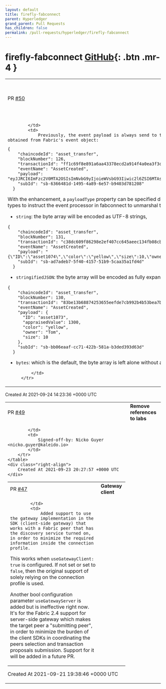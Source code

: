 ```yaml
---
layout: default
title: firefly-fabconnect
parent: Hyperledger
grand_parent: Pull Requests
has_children: false
permalink: /pull-requests/hyperledger/firefly-fabconnect
---
```


# firefly-fabconnect <span class="fs-3 right-align">[GitHub](https://github.com/hyperledger/firefly-fabconnect){: .btn .mr-4 }</span>


<div>
    <table>
        <tr>
            <td>
                PR <a href="https://github.com/hyperledger/firefly-fabconnect/pull/50" class=".btn">#50</a>
            </td>
            <td>
                <b>
                    Added data type support to event subscription for payload unmarshaling
                </b>
            </td>
        </tr>
        <tr>
            <td>
                
            </td>
            <td>
                Previously, the event payload is always send to the listening client as the byte array originally obtained from Fabric's event object:

```
{
    "chaincodeId": "asset_transfer",
    "blockNumber": 126,
    "transactionId": "ff1c69f8e891a6aa43378ecd2a914f4a0ea3f3cfb23247ecc298a2e66a5c5970",
    "eventName": "AssetCreated",
    "payload": "eyJJRCI6ImFzc2V0MTA2OSIsImNvbG9yIjoieWVsbG93Iiwic2l6ZSI6MTAsIm93bmVyIjoiVG9tIiwiYXBwcmFpc2VkVmFsdWUiOjEzMDB9",
    "subId": "sb-6366481d-1495-4a89-6e57-b9403d781208"
  }
```

With the enhancement, a `payloadType` property can be specified during event subscription, that can provide one of 3 types to instruct the event processor in fabconnect to unmarshal the byte array before sending to the client:
- `string`: the byte array will be encoded as UTF-8 strings,
```
{
    "chaincodeId": "asset_transfer",
    "blockNumber": 131,
    "transactionId": "c38dc609f86298e2ef407cc645aeec134fb08cbe283565501bb8b38103fcaee0",
    "eventName": "AssetCreated",
    "payload": "{\"ID\":\"asset1074\",\"color\":\"yellow\",\"size\":10,\"owner\":\"Tom\",\"appraisedValue\":1300}",
    "subId": "sb-ad7adeb7-5f40-4157-51b9-5caa35a1fd4d"
  }
```
- `stringifiedJSON`: the byte array will be encoded as fully expanded string maps,
```
{
    "chaincodeId": "asset_transfer",
    "blockNumber": 130,
    "transactionId": "83be13b68874253655eefde7cb992b4b53bea7b919eed742f91a08b802aadd98",
    "eventName": "AssetCreated",
    "payload": {
      "ID": "asset1073",
      "appraisedValue": 1300,
      "color": "yellow",
      "owner": "Tom",
      "size": 10
    },
    "subId": "sb-bb06eaaf-cc71-422b-581a-b3ded393d63d"
  }
```
- `bytes`: which is the default, the byte array is left alone without any further treatment

            </td>
        </tr>
    </table>
    <div class="right-align">
        Created At 2021-09-24 14:23:36 +0000 UTC
    </div>
</div>

<div>
    <table>
        <tr>
            <td>
                PR <a href="https://github.com/hyperledger/firefly-fabconnect/pull/49" class=".btn">#49</a>
            </td>
            <td>
                <b>
                    Remove references to labs
                </b>
            </td>
        </tr>
        <tr>
            <td>
                
            </td>
            <td>
                Signed-off-by: Nicko Guyer <nicko.guyer@kaleido.io>
            </td>
        </tr>
    </table>
    <div class="right-align">
        Created At 2021-09-23 20:27:57 +0000 UTC
    </div>
</div>

<div>
    <table>
        <tr>
            <td>
                PR <a href="https://github.com/hyperledger/firefly-fabconnect/pull/47" class=".btn">#47</a>
            </td>
            <td>
                <b>
                    Gateway client
                </b>
            </td>
        </tr>
        <tr>
            <td>
                
            </td>
            <td>
                Added support to use the gateway implementation in the SDK (client-side gateway) that works with a Fabric peer that has the discovery service turned on, in order to minimize the required information inside the connection profile.

This works when `useGatewayClient: true` is configured. If not set or set to `false`, then the original support of solely relying on the connection profile is used.

Another bool configuration parameter `useGatewayServer` is added but is ineffective right now. It's for the Fabric 2.4 support for server-side gateway which makes the target peer a "submitting peer", in order to minimize the burden of the client SDKs in coordinating the peers selection and transaction proposals submission. Support for it will be added in a future PR.
            </td>
        </tr>
    </table>
    <div class="right-align">
        Created At 2021-09-21 19:38:46 +0000 UTC
    </div>
</div>

